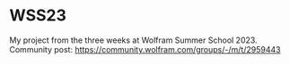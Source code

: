 # WSS23
My project from the three weeks at Wolfram Summer School 2023.
Community post: https://community.wolfram.com/groups/-/m/t/2959443
